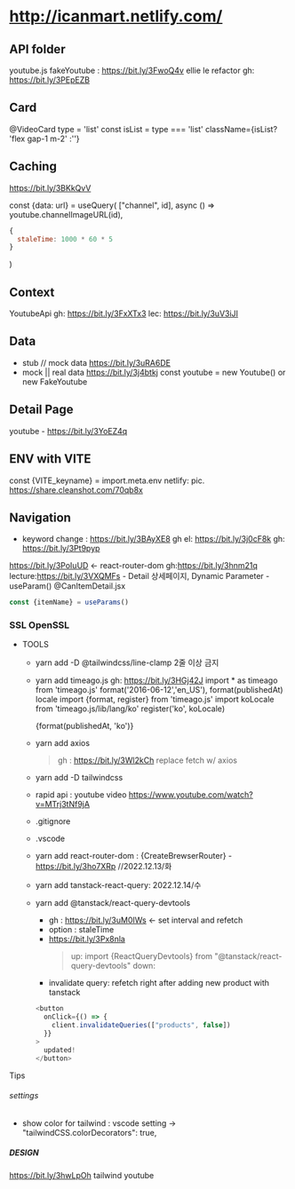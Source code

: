 # http://icanmart.netlify.com/

## API folder

youtube.js
fakeYoutube : https://bit.ly/3FwoQ4v ellie le
refactor
gh: https://bit.ly/3PEpEZB

## Card

@VideoCard
type = 'list'
const isList = type === 'list'
className={isList? 'flex gap-1 m-2' :''}

## Caching

https://bit.ly/3BKkQvV

const {data: url} = useQuery(
["channel", id],
async () => youtube.channelImageURL(id),

```js
{
  staleTime: 1000 * 60 * 5
}
```

)

## Context

YoutubeApi
gh: https://bit.ly/3FxXTx3
lec: https://bit.ly/3uV3iJI

## Data

- stub // mock data https://bit.ly/3uRA6DE
- mock || real data https://bit.ly/3j4btkj
  const youtube = new Youtube() or new FakeYoutube

## Detail Page

youtube - https://bit.ly/3YoEZ4q

## ENV with VITE

const {VITE_keyname} = import.meta.env
netlify: pic. https://share.cleanshot.com/70qb8x

## Navigation

- keyword change : https://bit.ly/3BAyXE8 gh
  <SearchHeader>
  el: https://bit.ly/3j0cF8k
  gh: https://bit.ly/3Pt9pyp

https://bit.ly/3PoIuUD <- react-router-dom
gh:https://bit.ly/3hnm21q
lecture:https://bit.ly/3VXQMFs - Detail
상세페이지, Dynamic Parameter - useParam()
@CanItemDetail.jsx

```js
const {itemName} = useParams()
```

### SSL OpenSSL

- TOOLS

  - yarn add -D @tailwindcss/line-clamp 2줄 이상 금지

  - yarn add timeago.js
    gh: https://bit.ly/3HGj42J
    import \* as timeago from 'timeago.js'
    format('2016-06-12','en_US'), format(publishedAt)
    locale
    import {format, register} from 'timeago.js'
    import koLocale from 'timeago.js/lib/lang/ko'
    register('ko', koLocale)
    <p>{format(publishedAt, 'ko')}</p>
  - yarn add axios
    > gh : https://bit.ly/3Wl2kCh replace fetch w/ axios
  - yarn add -D tailwindcss
  - rapid api : youtube video https://www.youtube.com/watch?v=MTrj3tNf9jA
  - .gitignore
  - .vscode
  - yarn add react-router-dom : {CreateBrewserRouter} - https://bit.ly/3ho7XRp //2022.12.13/화
  - yarn add tanstack-react-query: 2022.12.14/수
  - yarn add @tanstack/react-query-devtools
    - gh : https://bit.ly/3uM0IWs <- set interval and refetch
    - option : staleTime
    - https://bit.ly/3Px8nla
      > up: import {ReactQueryDevtools} from "@tanstack/react-query-devtools"
      > down: <ReactQueryDevtools initialIsOpen={true} />
    - invalidate query: refetch right after adding new product with tanstack
    ```js
    <button
      onClick={() => {
        client.invalidateQueries(["products", false])
      }}
    >
      updated!
    </button>
    ```

Tips

###### settings

- show color for tailwind : vscode setting -> "tailwindCSS.colorDecorators": true,

##### DESIGN

https://bit.ly/3hwLpOh tailwind youtube
